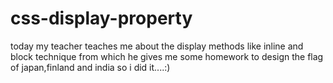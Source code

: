 # css-display-property
today my teacher teaches me about the display methods like inline and block technique from which he gives me some homework to design the flag of japan,finland and india so i did it....:)
